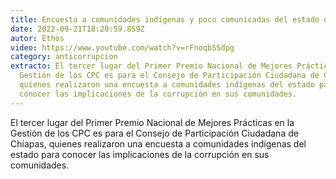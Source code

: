 ```yaml
---
title: Encuesta a comunidades indígenas y poco comunicadas del estado de Chiapas
date: 2022-09-21T18:20:59.859Z
autor: Ethos
video: https://www.youtube.com/watch?v=rFnoqbSSdpg
category: anticorrupcion
extracto: El tercer lugar del Primer Premio Nacional de Mejores Prácticas en la
  Gestión de los CPC es para el Consejo de Participación Ciudadana de Chiapas,
  quienes realizaron una encuesta a comunidades indígenas del estado para
  conocer las implicaciones de la corrupción en sus comunidades.
---
```

<!--StartFragment-->

El tercer lugar del Primer Premio Nacional de Mejores Prácticas en la Gestión de los CPC es para el Consejo de Participación Ciudadana de Chiapas, quienes realizaron una encuesta a comunidades indígenas del estado para conocer las implicaciones de la corrupción en sus comunidades.

<!--EndFragment-->